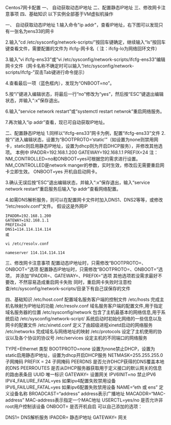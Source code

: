 Centos7网卡配置
一、 自动获取动态IP地址
二、配置静态IP地址
三、修改网卡注意事项
四、基础知识
以下实例全部基于VM虚拟机操作

一、 自动获取动态IP地址
1.输入命令"ip addr"，查看IP地址，右下图可以发现只有一张名为ens33的网卡

2.输入“cd /etc/sysconfig/network-scripts/”按回车键确定，继续输入“ls”按回车键查看文件，需要配置的文件为 ifcfg-网卡名（ 注：ifcfg-lo为网络回环文件）

3.输入“vi ifcfg-ens33”或“vi /etc/sysconfig/network-scripts/ifcfg-ens33”编辑网卡文件（网卡名称不确定时可以输入“/etc/sysconfig/network-scripts/ifcfg-”双击Tab键进行命令提示）

4.查看最后一项（蓝色框内），发现为“ONBOOT=no”。

5.按“i”键进入编辑状态，将最后一行“no”修改为“yes”，然后按“ESC”键退出编辑状态，并输入“:x”保存退出。

6.输入“service network restart”或“systemctl restart netwrok”重启网络服务。

7.再次输入“ip addr”查看，现已可自动获取IP地址。


二、配置静态IP地址
1.同样以“ifcfg-ens33”网卡为例，配置“ifcfg-ens33”文件
2.按“i”进入编辑状态，设置为“BOOTPROTO=‘static’”（如设置为none则禁用网卡，static则启用静态IP地址，设置为dhcp则为开启DHCP服务），并修改其他选项。
本例中
IPADDR=192.168.1.200
GATEWAY=192.168.1.1
PREFIX=24
注：NM_CONTROLLED=no和ONBOOT=yes可根据您的需求进行设置。
NM_CONTROLLED是network manger的参数，实时生效，修改后无需要重启网卡立即生效。
ONBOOT=yes 开机自启动网卡。

3.确认无误后按“ESC”退出编辑状态，并输入“:x”保存退出，输入“service network restart”重启服务后输入“ip addr”查看网络配置。

4.如需DNS解析服务，则可以在配置网卡文件时加入DNS1、DNS2等等，或修改 “/etc/resolv.conf”文件。
假设这是外网IP

~~~
IPADDR=192.168.1.200
GATEWAY=192.168.1.1
PREFIX=24
DNS1=114.114.114.114
或

vi /etc/resolv.conf

nameserver 114.114.114.114
~~~


三、修改网卡注意事项
配置动态IP地址时，只需修改“BOOTPROTO=、ONBOOT=”选项
配置静态IP地址时，只需修改“BOOTPROTO=、ONBOOT=”选项，
并添加“IPADDR=、GATEWAY=、PREFIX=”选项
其他选项若没需求最好不要改，不然容易造成重启网卡失败
同时，重启网卡失败时注意检查/etc/sysconfig/network-scripts/目录下有自己误保存的文件

四、基础知识
/etc/host.conf	配置域名服务客户端的控制文件
/etc/hosts	完成主机名映射为IP地址的功能
/etc/resolv.conf	域名服务客户端的配置文件,用于指定域名服务器的位置
/etc/sysconfig/network	包含了主机最基本的网络信息,用于系统启动
/etc/sysconfig/network-script/	系统启动时初始化网络的一些信息以及网卡的配置文件
/etc/xinetd.conf	定义了由超级进程xinetd启动的网络服务
/etc/networks	完成域名与网络地址的映射
/etc/protocols	设定了主机使用的协议以及各个协议的协议号
/etc/services	设定主机的不同端口的网络服务


TYPE=Ethernet	类型
BOOTPROTO=none	设置为none禁止DHCP，设置为static启用静态IP地址，设置为dhcp开启DHCP服务
NETMASK=255.255.255.0	子网掩码
PREFIX = 24	子网掩码
PEERDNS	是否允许DHCP获得的DNS覆盖本地的DNS
PEERROUTES	是否从DHCP服务器获取用于定义接口的默认网关的信息的路由表条目
UUID	唯一标识
GATEWAY=	设置网关
IPV6INIT=no	禁止IPV6
IPV4_FAILURE_FATAL=yes	如果ipv4配置失败禁用设备
IPV6_FAILURE_FATAL=yes	如果ipv6配置失败禁用设备
NAME=“eth 或 ens”	定义设备名称
BROADCAST=“address”	address表示广播地址
MACADDR=“MAC-address”	MAC-address表示指定一个MAC地址
USERCTL=yes/no	是否允许非root用户控制该设备
ONBOOT=	是否开机自启
可以自己添加的选项：

DNS1=	DNS解析服务
IPADDR=	静态IP地址
GATEWAY=	网关

